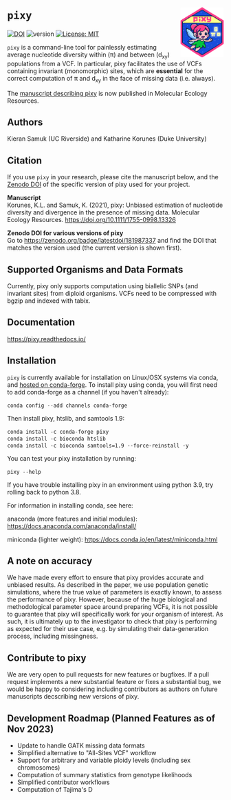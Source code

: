 ``pixy``<img src="https://raw.githubusercontent.com/ksamuk/pixy/master/docs/images/pixy_logo.png" align="right" width="20%">
====================

[![DOI](https://zenodo.org/badge/181987337.svg)](https://zenodo.org/badge/latestdoi/181987337) ![version](https://img.shields.io/badge/version-1.2.10.beta2-blue) [![License: MIT](https://img.shields.io/badge/License-MIT-yellow.svg)](https://opensource.org/licenses/MIT)


`pixy` is a command-line tool for painlessly estimating average nucleotide diversity within (π) and between (d<sub>xy</sub>) populations from a VCF. In particular, pixy facilitates the use of VCFs containing invariant (monomorphic) sites, which are **essential** for the correct computation of π and d<sub>xy</sub> in the face of missing data (i.e. always).

The [manuscript describing pixy](https://doi.org/10.1111/1755-0998.13326) is now published in Molecular Ecology Resources.

## Authors
Kieran Samuk (UC Riverside) and Katharine Korunes (Duke University) <p>

## Citation
If you use `pixy` in your research, please cite the manuscript below, and the [Zenodo DOI](https://zenodo.org/badge/latestdoi/181987337) of the specific version of pixy used for your project.

**Manuscript**<br>
Korunes, K.L. and Samuk, K. (2021), pixy: Unbiased estimation of nucleotide diversity and divergence in the presence of missing data. Molecular Ecology Resources. https://doi.org/10.1111/1755-0998.13326

**Zenodo DOI for various versions of pixy**<br>
Go to https://zenodo.org/badge/latestdoi/181987337 and find the DOI that matches the version used (the current version is shown first).

## Supported Organisms and Data Formats

Currently, pixy only supports computation using biallelic SNPs (and invariant sites) from diploid organisms. VCFs need to be compressed with bgzip and indexed with tabix.

## Documentation

https://pixy.readthedocs.io/

## Installation

`pixy` is currently available for installation on Linux/OSX systems via conda, and [hosted on conda-forge](https://anaconda.org/conda-forge/pixy). To install pixy using conda, you will first need to add conda-forge as a channel (if you haven't already):
```
conda config --add channels conda-forge
```

Then install pixy, htslib, and samtools 1.9:
```
conda install -c conda-forge pixy
conda install -c bioconda htslib
conda install -c bioconda samtools=1.9 --force-reinstall -y
```

You can test your pixy installation by running:
```
pixy --help
```
If you have trouble installing pixy in an environment using python 3.9, try rolling back to python 3.8.

For information in installing conda, see here:

anaconda (more features and initial modules): https://docs.anaconda.com/anaconda/install/

miniconda (lighter weight): https://docs.conda.io/en/latest/miniconda.html

## A note on accuracy
We have made every effort to ensure that pixy provides accurate and unbiased results. As described in the paper, we use population genetic simulations, where the true value of parameters is exactly known, to assess the performance of pixy. However, because of the huge biological and methodological parameter space around preparing VCFs, it is not possible to guarantee that pixy will specifically work for your organism of interest. As such, it is ultimately up to the investigator to check that pixy is performing as expected for their use case, e.g. by simulating their data-generation process, including missingness. 

## Contribute to pixy
We are very open to pull requests for new features or bugfixes. If a pull request implements a new substantial feature or fixes a substantial bug, we would be happy to considering including contributors as authors on future manuscripts decscribing new versions of pixy.

## Development Roadmap (Planned Features as of Nov 2023)
- Update to handle GATK missing data formats
- Simplified alternative to "All-Sites VCF" workflow
- Support for arbitrary and variable ploidy levels (including sex chromosomes)
- Computation of summary statistics from genotype likelihoods
- Simplified contributor workflows
- Computation of Tajima's D
